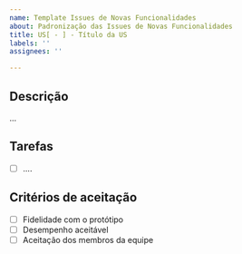 ```yaml
---
name: Template Issues de Novas Funcionalidades
about: Padronização das Issues de Novas Funcionalidades
title: US[ - ] - Título da US
labels: ''
assignees: ''

---
```


## Descrição
...

## Tarefas

- [ ] ....

## Critérios de aceitação

- [ ] Fidelidade com o protótipo
- [ ] Desempenho aceitável
- [ ] Aceitação dos membros da equipe
